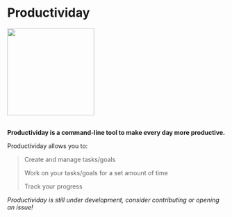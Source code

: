 # Productividay

<div>
  <image src="https://raw.githubusercontent.com/Sanyok6/Productividay/main/logo.png" width="200px" />
</div>

<br>

**Productividay is a command-line tool to make every day more productive.**

Productividay allows you to:
> Create and manage tasks/goals
> 
> Work on your tasks/goals for a set amount of time
> 
> Track your progress

*Productividay is still under development, consider contributing or opening an issue!*
